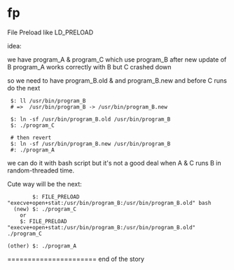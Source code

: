 fp
==

File Preload like LD_PRELOAD

idea:

 we have program_A & program_C  which use program_B
 after new update of B program_A works correctly with B but C crashed down

 so we need to have program_B.old & and program_B.new and before C runs do the next
   
     $: ll /usr/bin/program_B 
     # =>  /usr/bin/program_B -> /usr/bin/program_B.new

     $: ln -sf /usr/bin/program_B.old /usr/bin/program_B
     $: ./program_C

     # then revert
     $: ln -sf /usr/bin/program_B.new /usr/bin/program_B
     #: ./program_A

we can do it with bash script but it's not a good deal when A & C runs B in random-threaded time.

Cute way will be the next:

            $: FILE_PRELOAD "execve+open+stat:/usr/bin/program_B:/usr/bin/program_B.old" bash
      (new) $: ./program_C
      	or
	    $: FILE_PRELOAD "execve+open+stat:/usr/bin/program_B:/usr/bin/program_B.old" ./program_C
    
    (other) $: ./program_A   

 
======================
end of the story
